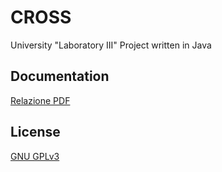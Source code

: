 # CROSS

University "Laboratory III" Project written in Java

## Documentation

[Relazione PDF](Relazione.pdf)

## License

[GNU GPLv3](https://choosealicense.com/licenses/gpl-3.0/)
